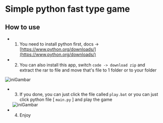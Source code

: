 # Simple python fast type game 

## How to use
- 1. You need to install python first, docs -> [https://www.python.org/downloads/](https://www.python.org/downloads/)
- 2. You can also install this app, switch `code -> download zip` and extract the rar to file and move that's file to 1 folder or to your folder

<img src="https://cdn.discordapp.com/attachments/777509514890313758/792403274007314492/unknown.png" alt="iniGambar">

- 3. If you done, you can just click the file called `play.bat` or you can just click python file [ `main.py` ] and play the game

    <img src="https://cdn.discordapp.com/attachments/777509514890313758/792404217511542794/unknown.png" alt="iniGambar">

- 4. Enjoy 
